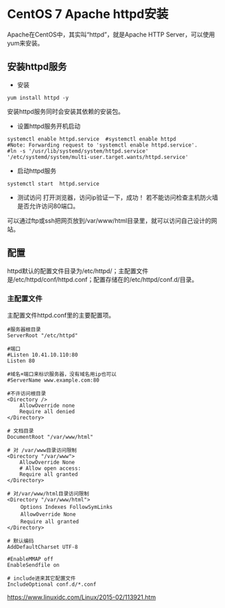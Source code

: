 # CentOS 7 Apache httpd安装


Apache在CentOS中，其实叫“httpd”，就是Apache HTTP Server，可以使用yum来安装。


## 安装httpd服务

- 安装
```
yum install httpd -y
```
安装httpd服务同时会安装其依赖的安装包。

- 设置httpd服务开机启动
```
systemctl enable httpd.service  #systemctl enable httpd
#Note: Forwarding request to 'systemctl enable httpd.service'.
#ln -s '/usr/lib/systemd/system/httpd.service' '/etc/systemd/system/multi-user.target.wants/httpd.service'
```
- 启动httpd服务
```
systemctl start  httpd.service
```
- 测试访问
打开浏览器，访问ip验证一下，成功！
若不能访问检查主机防火墙是否允许访问80端口。

可以通过ftp或ssh把网页放到/var/www/html目录里，就可以访问自己设计的网站。



## 配置

httpd默认的配置文件目录为/etc/httpd/；主配置文件是/etc/httpd/conf/httpd.conf；配置存储在的/etc/httpd/conf.d/目录。

### 主配置文件

主配置文件httpd.conf里的主要配置项。

```
#服务器根目录
ServerRoot "/etc/httpd"

#端口
#Listen 10.41.10.110:80
Listen 80

#域名+端口来标识服务器，没有域名用ip也可以
#ServerName www.example.com:80

#不许访问根目录
<Directory />
    AllowOverride none
    Require all denied
</Directory>

# 文档目录
DocumentRoot "/var/www/html"

# 对 /var/www目录访问限制
<Directory "/var/www">
    AllowOverride None
    # Allow open access:
    Require all granted
</Directory>

# 对/var/www/html目录访问限制
<Directory "/var/www/html">
　　 Options Indexes FollowSymLinks
　　 AllowOverride None
 　　Require all granted
</Directory>

# 默认编码
AddDefaultCharset UTF-8

#EnableMMAP off
EnableSendfile on

# include进来其它配置文件
IncludeOptional conf.d/*.conf
```




https://www.linuxidc.com/Linux/2015-02/113921.htm
